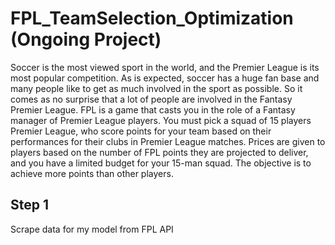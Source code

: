 # FPL_TeamSelection_Optimization (Ongoing Project)
Soccer is the most viewed sport in the world, and the Premier League is its
most popular competition. As is expected, soccer has a huge fan base and
many people like to get as much involved in the sport as possible. So it comes
as no surprise that a lot of people are involved in the Fantasy Premier League.
FPL is a game that casts you in the role of a Fantasy manager of Premier
League players. You must pick a squad of 15 players Premier League, who
score points for your team based on their performances for their clubs in
Premier League matches. Prices are given to players based on the number of
FPL points they are projected to deliver, and you have a limited budget for your
15-man squad. The objective is to achieve more points than other players.

## Step 1
Scrape data for my model from FPL API
